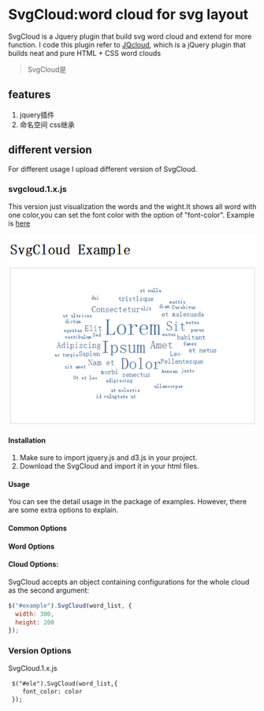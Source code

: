 # SvgCloud:word cloud for svg layout

SvgCloud is a Jquery plugin that build svg word cloud and extend for more function.
I code this plugin refer to [JQcloud](http://www.lucaongaro.eu/demos/jqcloud/), which is a jQuery plugin that builds neat and pure HTML + CSS word clouds
>SvgCloud是

## features
1. jquery插件
1. 命名空间
css继承

## different version
For different usage I upload different version of SvgCloud.
### svgcloud.1.x.js 
This version just visualization the words and the wight.It shows all word with one color,you can set the font color with the option of "font-color".
Example is [here](http://ysyszrj.github.io/svgcloud/SvgCloud_1_font-size.html)


![svgcloud.1.x.js](image/SvgCloud1.png)

#### Installation
1. Make sure to import jquery.js and d3.js in your project.
2. Download the SvgCloud and import it in your html files.

#### Usage
You can see the detail usage in the package of examples. However, there are some extra options to explain. 

#### Common Options

#### Word Options

#### Cloud Options:

SvgCloud accepts an object containing configurations for the whole cloud as the second argument:

```javascript
$("#example").SvgCloud(word_list, {
  width: 300,
  height: 200
});
```

### Version Options

SvgCloud.1.x.js
```
 $("#ele").SvgCloud(word_list,{
    font_color: color
 });
```

